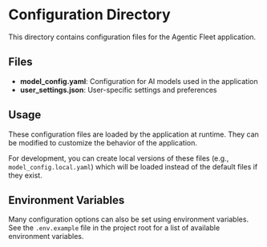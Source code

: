 # Configuration Directory

This directory contains configuration files for the Agentic Fleet application.

## Files

- **model_config.yaml**: Configuration for AI models used in the application
- **user_settings.json**: User-specific settings and preferences

## Usage

These configuration files are loaded by the application at runtime. They can be modified to customize the behavior of the application.

For development, you can create local versions of these files (e.g., `model_config.local.yaml`) which will be loaded instead of the default files if they exist.

## Environment Variables

Many configuration options can also be set using environment variables. See the `.env.example` file in the project root for a list of available environment variables. 
